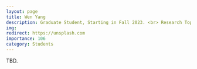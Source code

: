 ```yaml
---
layout: page
title: Wen Yang
description: Graduate Student, Starting in Fall 2023. <br> Research Topic&#58; Adversarial Attack &#38; Defense.
img:
redirect: https://unsplash.com
importance: 106
category: Students
---
```


TBD.
